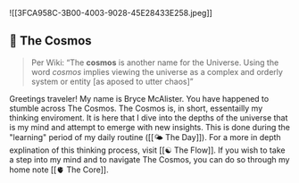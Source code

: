 
![[3FCA958C-3B00-4003-9028-45E28433E258.jpeg]]

## 🔮 The Cosmos 

> Per Wiki: “The **cosmos** is another name for the Universe. Using the word _cosmos_ implies viewing the universe as a complex and orderly system or entity [as aposed to utter chaos]”

Greetings traveler! My name is Bryce McAlister. You have happened to stumble across The Cosmos. The Cosmos is, in short, essentailly my thinking enviroment. It is here that I dive into the depths of the universe that is my mind and attempt to emerge with new insights. This is done during the "learning" period of my daily routine ([[🌤 The Day]]). For a more in depth explination of this thinking process, visit  [[☯️ The Flow]]. If you wish to take a step into my mind and to navigate The Cosmos, you can do so through my home note [[🫀 The Core]]. 
